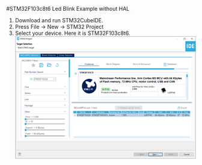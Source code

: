 #STM32F103c8t6 Led Blink Example without HAL
1. Download and run STM32CubeIDE.
2. Press File -> New -> STM32 Project
3. Select your device. Here it is STM32F103c8t6.
![Create project](https://raw.githubusercontent.com/teterevlev/STM32_No_HAL/main/Examples/stm32f103_blink/Images/1.create.png)